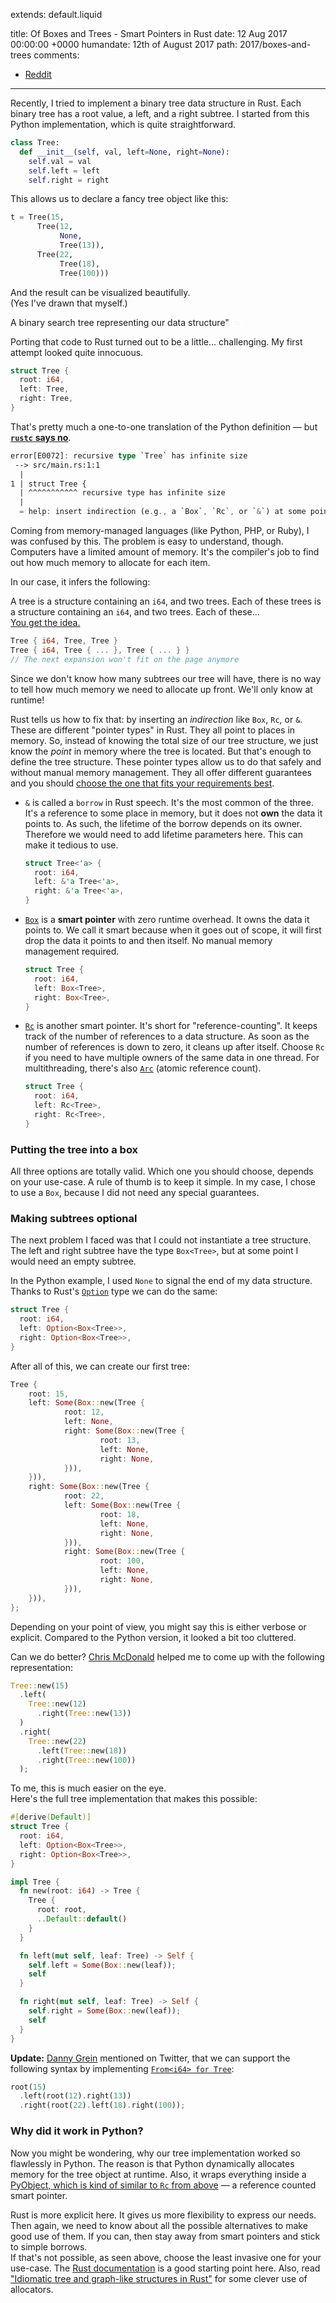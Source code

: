 extends: default.liquid

title:      Of Boxes and Trees - Smart Pointers in Rust
date:       12 Aug 2017 00:00:00 +0000
humandate:  12th of August 2017
path:       2017/boxes-and-trees
comments:
   - <a href="https://www.reddit.com/r/rust/comments/6tkyz3/of_boxes_and_trees_smart_pointers_in_rust/">Reddit</a>
---

Recently, I tried to implement a binary tree data structure in Rust.
Each binary tree has a root value, a left, and a right subtree.
I started from this Python implementation, which is quite straightforward.

```python
class Tree:
  def __init__(self, val, left=None, right=None):
    self.val = val
    self.left = left
    self.right = right
```

This allows us to declare a fancy tree object like this:

```python
t = Tree(15,
      Tree(12,
           None,
           Tree(13)),
      Tree(22,
           Tree(18),
           Tree(100)))
```

And the result can be visualized beautifully.  
(Yes I've drawn that myself.)

<div class="loader">
            <object data="/img/posts/2017/boxes-and-trees/tree.svg">A binary search tree representing our data structure"</object>
            <img class="frozen" src="data:image/png;base64,iVBORw0KGgoAAAANSUhEUgAAAA8AAAAJCAAAAADI5CmLAAAAO0lEQVR42lXHgQaAQBBF0f7/KwOKTVCT3adxgzw7BzgL1f+m8i3jnB6DHIHfAO2++Qf9Yu3+g8T9+tgHi4yFbZQL7eEAAAAASUVORK5CYII" />
        </div>

Porting that code to Rust turned out to be a little... challenging.
My first attempt looked quite innocuous.

```rust
struct Tree {
  root: i64,
  left: Tree,
  right: Tree,
}
```

That's pretty much a one-to-one translation of the Python definition &mdash; but [**`rustc`** **says no**](https://www.youtube.com/watch?v=0n_Ty_72Qds).

```rust
error[E0072]: recursive type `Tree` has infinite size
 --> src/main.rs:1:1
  |
1 | struct Tree {
  | ^^^^^^^^^^^ recursive type has infinite size
  |
  = help: insert indirection (e.g., a `Box`, `Rc`, or `&`) at some point to make `Tree` representable
```

Coming from memory-managed languages (like Python, PHP, or Ruby), I was confused by this.
The problem is easy to understand, though.
Computers have a limited amount of memory.
It's the compiler's job to find out how much memory to allocate for each item.

In our case, it infers the following:

A tree is a structure containing an `i64`, and two trees. Each of these trees is a structure containing an `i64`, and two trees. Each of these...  
[You get the idea.](https://stackoverflow.com/a/25296420/270334)

```rust
Tree { i64, Tree, Tree }
Tree { i64, Tree { ... }, Tree { ... } }
// The next expansion won't fit on the page anymore
```

Since we don't know how many subtrees our tree will have, there is no way to tell how much memory we need to allocate up front. We'll only know at runtime!

Rust tells us how to fix that: by inserting an *indirection* like `Box`, `Rc`, or `&`.
These are different "pointer types" in Rust. They all point to places in memory. So, instead of knowing the total size of our tree structure, we just know the *point* in memory where the tree is located. But that's enough to define the tree structure.
These pointer types allow us to do that safely and without manual memory management.
They all offer different guarantees and you should [choose the one that fits your requirements best](/2017/why-type-systems-matter/).

* `&` is called a `borrow` in Rust speech. It's the most common of the three. It's a reference to some place in memory, but it does not **own** the data it points to. As such, the lifetime of the borrow depends on its owner.
Therefore we would need to add lifetime parameters here. This can make it tedious to use.

    ```rust
    struct Tree<'a> {
      root: i64,
      left: &'a Tree<'a>,
      right: &'a Tree<'a>,
    }
    ```

* [`Box`](https://doc.rust-lang.org/std/boxed/struct.Box.html) is a **smart pointer** with zero runtime overhead. It owns the data it points to.
We call it smart because when it goes out of scope, it will first drop the data it points to and then itself. No manual memory management required.

    ```rust
    struct Tree {
      root: i64,
      left: Box<Tree>,
      right: Box<Tree>,
    }
    ```

* [`Rc`](https://doc.rust-lang.org/std/rc/struct.Rc.html) is another smart pointer. It's short for "reference-counting". It keeps track of the number of references to a data structure. As soon as the number of references is down to zero, it cleans up after itself.
Choose `Rc` if you need to have multiple owners of the same data in one thread.
For multithreading, there's also [`Arc`](https://doc.rust-lang.org/std/sync/struct.Arc.html) (atomic reference count).

    ```rust
    struct Tree {
      root: i64,
      left: Rc<Tree>,
      right: Rc<Tree>,
    }
    ```

### Putting the tree into a box

All three options are totally valid. Which one you should choose, depends on your use-case.
A rule of thumb is to keep it simple.
In my case, I chose to use a `Box`, because I did not need any special guarantees.

### Making subtrees optional

The next problem I faced was that I could not instantiate a tree structure.
The left and right subtree have the type `Box<Tree>`, but at some
point I would need an empty subtree.

In the Python example, I used `None` to signal the end of my data structure.
Thanks to Rust's [`Option`](https://doc.rust-lang.org/std/option/) type we can do the same:

``` rust
struct Tree {
  root: i64,
  left: Option<Box<Tree>>,
  right: Option<Box<Tree>>,
}
```

After all of this, we can create our first tree:

```rust
Tree {
    root: 15,
    left: Some(Box::new(Tree {
            root: 12,
            left: None,
            right: Some(Box::new(Tree {
                    root: 13,
                    left: None,
                    right: None,
            })),
    })),
    right: Some(Box::new(Tree {
            root: 22,
            left: Some(Box::new(Tree {
                    root: 18,
                    left: None,
                    right: None,
            })),
            right: Some(Box::new(Tree {
                    root: 100,
                    left: None,
                    right: None,
            })),
    })),
};
```

Depending on your point of view, you might say this is either verbose or explicit.
Compared to the Python version, it looked a bit too cluttered.

Can we do better?
[Chris McDonald](https://github.com/cjm00) helped me to come up with the following representation:

```rust
Tree::new(15)
  .left(
    Tree::new(12)
      .right(Tree::new(13))
  )
  .right(
    Tree::new(22)
      .left(Tree::new(18))
      .right(Tree::new(100))
  );
```

To me, this is much easier on the eye.  
Here's the full tree implementation that makes this possible:

```rust
#[derive(Default)]
struct Tree {
  root: i64,
  left: Option<Box<Tree>>,
  right: Option<Box<Tree>>,
}

impl Tree {
  fn new(root: i64) -> Tree {
    Tree {
      root: root,
      ..Default::default()
    }
  }

  fn left(mut self, leaf: Tree) -> Self {
    self.left = Some(Box::new(leaf));
    self
  }

  fn right(mut self, leaf: Tree) -> Self {
    self.right = Some(Box::new(leaf));
    self
  }
}
```

**Update:** [Danny Grein](https://twitter.com/fungos) mentioned on Twitter, that
we can support the following syntax by implementing [`From<i64> for Tree`](https://play.rust-lang.org/?gist=1454d2bfdacf0c83434a3095b0adcb5d&version=stable):

```rust
root(15)
  .left(root(12).right(13))
  .right(root(22).left(18).right(100));
```

### Why did it work in Python?

Now you might be wondering, why our tree implementation worked so flawlessly in Python.
The reason is that Python dynamically allocates memory for the tree object at runtime.
Also, it wraps everything inside a [PyObject, which is kind of similar to `Rc` from above](http://pythonextensionpatterns.readthedocs.io/en/latest/refcount.html)
&mdash; a reference counted smart pointer.

Rust is more explicit here. It gives us more flexibility to express our needs.
Then again, we need to know about all the possible alternatives to make good use of them.
If you can, then stay away from smart pointers and stick to simple borrows.  
If that's not possible, as seen above, choose the least invasive one for your
use-case. The [Rust documentation](https://doc.rust-lang.org/book/second-edition/ch15-00-smart-pointers.html) is a good starting point here.
Also, read ["Idiomatic tree and graph-like structures in Rust"](https://rust-leipzig.github.io/architecture/2016/12/20/idiomatic-trees-in-rust/) for some clever use of allocators.

